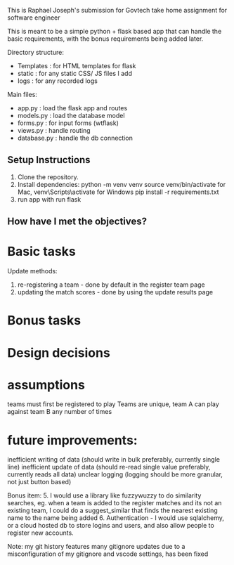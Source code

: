 
This is Raphael Joseph's submission for Govtech take home assignment for software engineer

This is meant to be a simple python + flask based app that can handle the basic requirements, with the bonus requirements being added later.

Directory structure:
- Templates : for HTML templates for flask
- static : for any static CSS/ JS files I add
- logs : for any recorded logs

Main files:
- app.py : load the flask app and routes
- models.py : load the database model
- forms.py : for input forms (wtflask)
- views.py : handle routing
- database.py : handle the db connection

## Setup Instructions
1. Clone the repository.
2. Install dependencies:
    python -m venv venv
    source venv/bin/activate for Mac, venv\Scripts\activate for Windows
    pip install -r requirements.txt
3. run app with run flask

## How have I met the objectives?
# Basic tasks

Update methods:
1. re-registering a team - done by default in the register team page
2. updating the match scores - done by using the update results page

# Bonus tasks


# Design decisions

# assumptions
teams must first be registered to play
Teams are unique, team A can play against team B any number of times

# future improvements:
inefficient writing of data (should write in bulk preferably, currently single line)
inefficient update of data (should re-read single value preferably, currently reads all data)
unclear logging (logging should be more granular, not just button based)

Bonus item:
5. I would use a library like fuzzywuzzy to do similarity searches, eg. when a team is added to the register matches and its not an existing team,
I could do a suggest_similar that finds the nearest existing name to the name being added
6. Authentication - I would use sqlalchemy, or a cloud hosted db to store logins and users, and also allow people to register new accounts. 

Note: my git history features many gitignore updates due to a misconfiguration of my gitignore and vscode settings, has been fixed